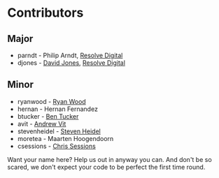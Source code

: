 # Contributors

## Major

* parndt - Philip Arndt, [Resolve Digital](http://www.resolvedigital.co.nz)
* djones - [David Jones](http://www.d-jones.com), [Resolve Digital](http://www.resolvedigital.co.nz)

## Minor

* ryanwood - [Ryan Wood](http://www.ryanwood.com)
* hernan - Hernan Fernandez
* btucker - [Ben Tucker](http://btucker.net)
* avit - [Andrew Vit](http://avit.ca)
* stevenheidel - [Steven Heidel](http://www.livingskywebdesign.com)
* moretea - Maarten Hoogendoorn
* csessions - [Chris Sessions](http://www.flying-saucer.net)

Want your name here? Help us out in anyway you can. And don't be so scared, we don't expect your code to be perfect the first time round.